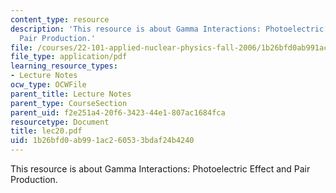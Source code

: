 ```yaml
---
content_type: resource
description: 'This resource is about Gamma Interactions: Photoelectric Effect and
  Pair Production.'
file: /courses/22-101-applied-nuclear-physics-fall-2006/1b26bfd0ab991ac260533bdaf24b4240_lec20.pdf
file_type: application/pdf
learning_resource_types:
- Lecture Notes
ocw_type: OCWFile
parent_title: Lecture Notes
parent_type: CourseSection
parent_uid: f2e251a4-20f6-3423-44e1-807ac1684fca
resourcetype: Document
title: lec20.pdf
uid: 1b26bfd0-ab99-1ac2-6053-3bdaf24b4240
---
```

This resource is about Gamma Interactions: Photoelectric Effect and Pair Production.

